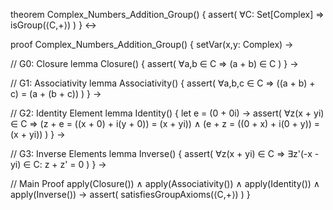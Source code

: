 theorem Complex_Numbers_Addition_Group() {
  assert(
    ∀C: Set[Complex] ⇒
    isGroup(⟨C,+⟩)
  )
} ↔

proof Complex_Numbers_Addition_Group() {
  setVar(x,y: Complex) →
  
  // G0: Closure
  lemma Closure() {
    assert(
      ∀a,b ∈ C ⇒ (a + b) ∈ C
    )
  } →

  // G1: Associativity 
  lemma Associativity() {
    assert(
      ∀a,b,c ∈ C ⇒ ((a + b) + c) = (a + (b + c))
    )
  } →

  // G2: Identity Element
  lemma Identity() {
    let e = (0 + 0i) →
    assert(
      ∀z(x + yi) ∈ C ⇒
      (z + e = ((x + 0) + i(y + 0)) = (x + yi)) ∧
      (e + z = ((0 + x) + i(0 + y)) = (x + yi))
    )
  } →

  // G3: Inverse Elements
  lemma Inverse() {
    assert(
      ∀z(x + yi) ∈ C ⇒
      ∃z'(-x - yi) ∈ C: z + z' = 0
    )
  } →

  // Main Proof
  apply(Closure()) ∧
  apply(Associativity()) ∧
  apply(Identity()) ∧
  apply(Inverse()) →
  assert(
    satisfiesGroupAxioms(⟨C,+⟩)
  )
}